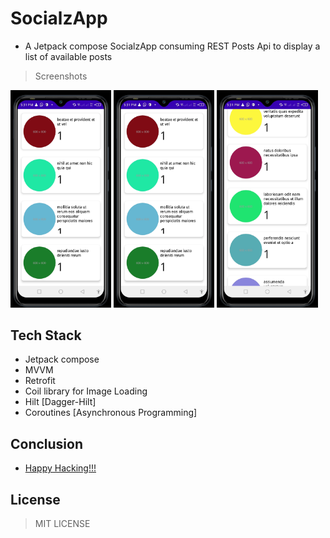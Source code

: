 # SocialzApp
- A Jetpack compose SocialzApp consuming REST Posts Api to display a list of available posts

> Screenshots
<p float="left">
  <img src="screens/screen1.jpg" width="32%"/>
  <img src="screens/screen2.jpg" width="32%"/>
  <img src="screens/screen3.jpg" width="32%"/>
</p>

## Tech Stack
- Jetpack compose
- MVVM
- Retrofit
- Coil library for Image Loading 
- Hilt [Dagger-Hilt]
- Coroutines [Asynchronous Programming]

## Conclusion
- [Happy Hacking!!!]()

## License
> MIT LICENSE

